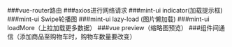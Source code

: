 ###vue-router路由
###axios进行网络请求
###mint-ui indicator(加载提示框)
###mint-ui Swipe轮播图
###mint-ui lazy-load (图片懒加载)
###mint-ui loadMore（上拉加载更多数据）
###vue preview（缩略图预览）
###组件间通信（添加商品至购物车时，购物车数量要改变）